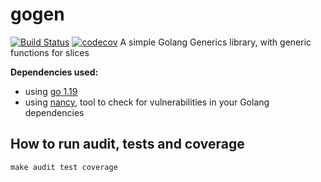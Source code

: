 # gogen

[![Build Status](https://github.com/PauloPortugal/gogen/actions/workflows/pr-checks.yml/badge.svg?branch=main)](https://github.com/PauloPortugal/gogen/actions/workflows/pr-checks.yml?query=branch%3Amain)
[![codecov](https://codecov.io/gh/PauloPortugal/gogen/branch/main/graph/badge.svg)](https://codecov.io/gh/PauloPortugal/gogen)
A simple Golang Generics library, with generic functions for slices

**Dependencies used:**
* using [go 1.19](https://tip.golang.org/doc/go1.19)
* using [nancy](https://github.com/sonatype-nexus-community/nancy), tool to check for vulnerabilities in your Golang dependencies

## How to run audit, tests and coverage
```shell
make audit test coverage
```
